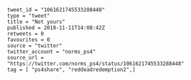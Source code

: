```
tweet_id = "1061621745533288448"
type = "tweet"
title = "Not yours"
published = 2018-11-11T14:08:42Z
retweets = 0
favourites = 0
source = "twitter"
twitter_account = "norms_ps4"
source_url = "https://twitter.com/norms_ps4/status/1061621745533288448"
tag = [ "ps4share", "reddeadredemption2",]
```

<p class='image'><img src='https://mnf.m17s.net/2018/11/11/DrujWYgXQAA9CAM.jpg' alt=''></p>

